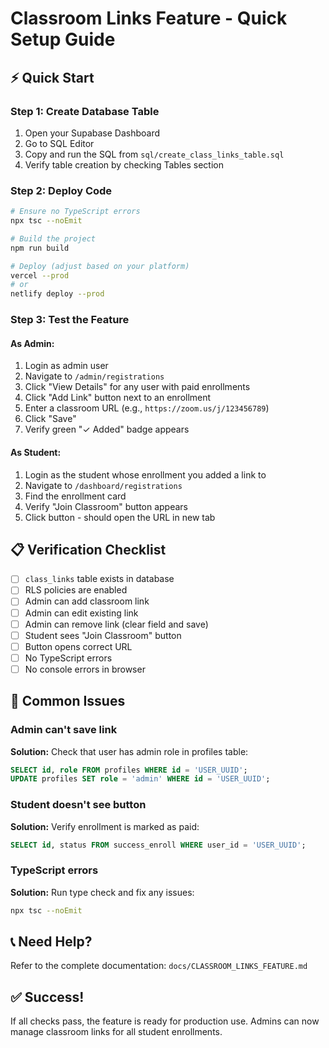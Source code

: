 # Classroom Links Feature - Quick Setup Guide

## ⚡ Quick Start

### Step 1: Create Database Table
1. Open your Supabase Dashboard
2. Go to SQL Editor
3. Copy and run the SQL from `sql/create_class_links_table.sql`
4. Verify table creation by checking Tables section

### Step 2: Deploy Code
```bash
# Ensure no TypeScript errors
npx tsc --noEmit

# Build the project
npm run build

# Deploy (adjust based on your platform)
vercel --prod
# or
netlify deploy --prod
```

### Step 3: Test the Feature

#### As Admin:
1. Login as admin user
2. Navigate to `/admin/registrations`
3. Click "View Details" for any user with paid enrollments
4. Click "Add Link" button next to an enrollment
5. Enter a classroom URL (e.g., `https://zoom.us/j/123456789`)
6. Click "Save"
7. Verify green "✓ Added" badge appears

#### As Student:
1. Login as the student whose enrollment you added a link to
2. Navigate to `/dashboard/registrations`
3. Find the enrollment card
4. Verify "Join Classroom" button appears
5. Click button - should open the URL in new tab

## 📋 Verification Checklist

- [ ] `class_links` table exists in database
- [ ] RLS policies are enabled
- [ ] Admin can add classroom link
- [ ] Admin can edit existing link
- [ ] Admin can remove link (clear field and save)
- [ ] Student sees "Join Classroom" button
- [ ] Button opens correct URL
- [ ] No TypeScript errors
- [ ] No console errors in browser

## 🚨 Common Issues

### Admin can't save link
**Solution:** Check that user has admin role in profiles table:
```sql
SELECT id, role FROM profiles WHERE id = 'USER_UUID';
UPDATE profiles SET role = 'admin' WHERE id = 'USER_UUID';
```

### Student doesn't see button
**Solution:** Verify enrollment is marked as paid:
```sql
SELECT id, status FROM success_enroll WHERE user_id = 'USER_UUID';
```

### TypeScript errors
**Solution:** Run type check and fix any issues:
```bash
npx tsc --noEmit
```

## 📞 Need Help?

Refer to the complete documentation: `docs/CLASSROOM_LINKS_FEATURE.md`

## ✅ Success!

If all checks pass, the feature is ready for production use. Admins can now manage classroom links for all student enrollments.

